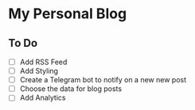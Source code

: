 # My Personal Blog

## To Do

- [ ] Add RSS Feed
- [ ] Add Styling
- [ ] Create a Telegram bot to notify on a new new post
- [ ] Choose the data for blog posts
- [ ] Add Analytics
